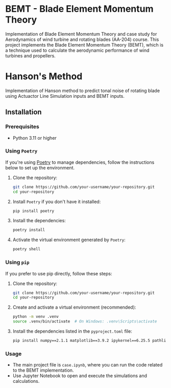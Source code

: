 # BEMT - Blade Element Momentum Theory

Implementation of Blade Element Momentum Theory and case study for Aerodynamics of wind turbine and rotating blades (AA-204) course. 
This project implements the Blade Element Momentum Theory (BEMT), which is a technique used to calculate the aerodynamic performance of wind turbines and propellers.

# Hanson's Method
Implementation of Hanson method to predict tonal noise of rotating blade using Actuactor Line Simulation inputs and BEMT inputs.

## Installation

### Prerequisites

- Python 3.11 or higher

### Using `Poetry`

If you're using [Poetry](https://python-poetry.org/) to manage dependencies, follow the instructions below to set up the environment.

1. Clone the repository:
   ```bash
   git clone https://github.com/your-username/your-repository.git
   cd your-repository
   ```
2. Install ``Poetry`` if you don't have it installed:
    ```bash
    pip install poetry
    ```
3. Install the dependencies:
    ```bash
    poetry install
    ```
4. Activate the virtual environment generated by ``Poetry``:
    ```bash
    poetry shell
    ```
### Using `pip`
If you prefer to use pip directly, follow these steps:

1. Clone the repository:
   ```bash
   git clone https://github.com/your-username/your-repository.git
   cd your-repository
   ```
2. Create and activate a virtual environment (recommended):
    ```bash
    python -m venv .venv
    source .venv/bin/activate  # On Windows: .venv\Scripts\activate
    ```
3. Install the dependencies listed in the `pyproject.toml` file:
    ```bash
    pip install numpy==2.1.1 matplotlib==3.9.2 ipykernel==6.25.5 pathlib2==2.3.7.post1 scipy==1.14.1 pandas==2.2.2 nbformat==5.4.0
    ```

### Usage
- The main project file is ``case.ipynb``, where you can run the code related to the BEMT implementation.
- Use Jupyter Notebook to open and execute the simulations and calculations.